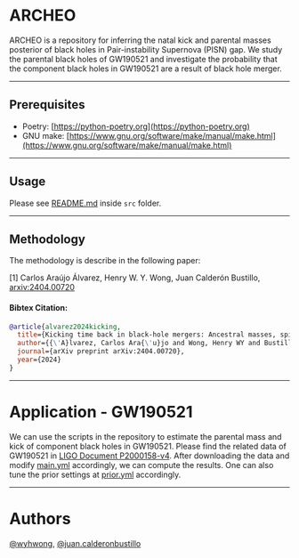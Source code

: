# ARCHEO
ARCHEO is a repository for inferring the natal kick and parental masses posterior of black holes in Pair-instability Supernova (PISN) gap. We study the parental black holes of GW190521 and investigate the probability that the component black holes in GW190521 are a result of black hole merger.

---

## Prerequisites
- Poetry: [https://python-poetry.org](https://python-poetry.org)
- GNU make: [https://www.gnu.org/software/make/manual/make.html](https://www.gnu.org/software/make/manual/make.html)

---

## Usage
Please see [README.md](./src/README.md) inside `src` folder.

---

## Methodology

The methodology is describe in the following paper:

[1] Carlos Araújo Álvarez, Henry W. Y. Wong, Juan Calderón Bustillo, [arxiv:2404.00720](https://arxiv.org/abs/2404.00720)

#### Bibtex Citation:
```bibtex
@article{alvarez2024kicking,
  title={Kicking time back in black-hole mergers: Ancestral masses, spins, birth recoils and hierarchical-formation viability of GW190521},
  author={{\'A}lvarez, Carlos Ara{\'u}jo and Wong, Henry WY and Bustillo, Juan Calder{\'o}n},
  journal={arXiv preprint arXiv:2404.00720},
  year={2024}
}
```

---

# Application - GW190521

We can use the scripts in the repository to estimate the parental mass and kick of component black holes in GW190521. Please find the related data of GW190521 in [LIGO Document P2000158-v4](https://dcc.ligo.org/LIGO-P2000158/public). After downloading the data and modify [main.yml](./src/main.yml) accordingly, we can compute the results. One can also tune the prior settings at [prior.yml](./src/prior.yml) accordingly.

---

# Authors
[@wyhwong](https://github.com/wyhwong), [@juan.calderonbustillo](https://git.ligo.org/juan.calderonbustillo)
